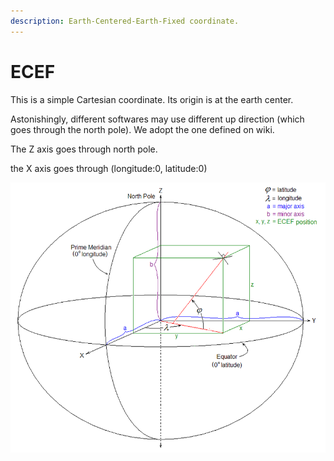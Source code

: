 ```yaml
---
description: Earth-Centered-Earth-Fixed coordinate.
---
```


# ECEF

This is a simple Cartesian coordinate. Its origin is at the earth center.

Astonishingly, different softwares may use different up direction \(which goes through the north pole\). We adopt the one defined on wiki. 

The Z axis goes through north pole. 

the X axis goes through \(longitude:0, latitude:0\)

![](../../.gitbook/assets/image%20%289%29.png)

